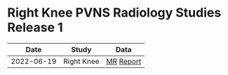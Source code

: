 # Right Knee PVNS Radiology Studies Release 1

| Date | Study | Data |
| ---- | ----- | ---- |
| 2022-06-19 | Right Knee | [MR](https://www.pacsbin.com/c/WkdiUpZSBc ) [Report](https://drive.google.com/file/d/1xj3_quEAJ53veiBZlxb1fnXmXm2u8dm_/view?usp=drive_link) |
